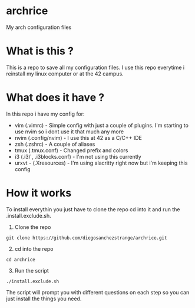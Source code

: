 # archrice
My arch configuration files

# What is this ?

This is a repo to save all my configuration files. I use this repo everytime i reinstall my linux computer or at the 42 campus.

# What does it have ?

In this repo i have my config for:

- vim (.vimrc) - Simple config with just a couple of plugins. I'm starting to use nvim so i dont use it that much any more
- nvim (.config/nvim) - I use this at 42 as a C/C++ IDE
- zsh (.zshrc) - A couple of aliases
- tmux (.tmux.conf) - Changed prefix and colors
- i3 (.i3/ , .i3blocks.conf) - I'm not using this currently
- urxvt - (.Xresources) - I'm using alacritty right now but i'm keeping this config

# How it works

To install everythin you just have to clone the repo cd into it and run the .install.exclude.sh.

1. Clone the repo
```
git clone https://github.com/diegosanchezstrange/archrice.git
```
2. cd into the repo
```
cd archrice
```
3. Run the script
```
./install.exclude.sh
```

The script will prompt you with different questions on each step so you can just install the things you need.



